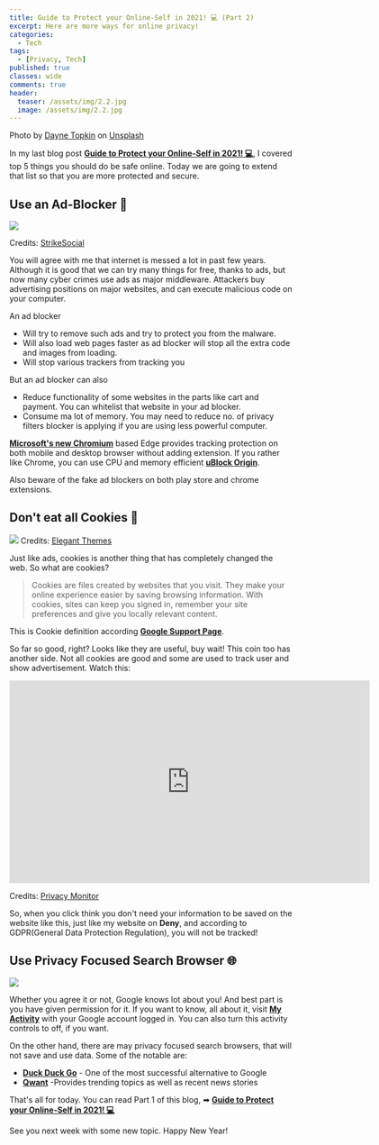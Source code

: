 ```yaml
---
title: Guide to Protect your Online-Self in 2021! 💻 (Part 2)
excerpt: Here are more ways for online privacy!
categories:
  - Tech
tags:
  - [Privacy, Tech]
published: true
classes: wide
comments: true
header:
  teaser: /assets/img/2.2.jpg
  image: /assets/img/2.2.jpg
---
```

<span>Photo by <a href="https://unsplash.com/@dtopkin1">Dayne Topkin</a> on <a href="https://unsplash.com/photos/u5Zt-HoocrM">Unsplash</a></span>

In my last blog post [**Guide to Protect your Online-Self in 2021! 💻**](https://blackbird71sr.github.io/blog/tech/Guide-To-Protect-Your-Online-Self-in-2021/), I covered top 5 things you should do be safe online. Today we are going to extend that list so that you are more protected and secure. 

## Use an Ad-Blocker 🎁

![](https://images.contentful.com/82kv66k4hmlh/6YZkantFtuoQy4yIWacOa2/4c857e1fc8cc85394ef7ee30470965e7/Ad-blocker-diagram.png)

Credits: [StrikeSocial](https://strikesocial.com/blog/adblock-mobile-social-media/)

You will agree with me that internet is messed a lot in past few years. Although it is good that we can try many things for free, thanks to ads, but now many cyber crimes use ads as major middleware. Attackers buy advertising positions on major websites, and can execute malicious code on your computer. 

An ad blocker 

- Will try to remove such ads and try to protect you from the malware.
- Will also load web pages faster as ad blocker will stop all the extra code and images from loading.
- Will stop various trackers from tracking you

But an ad blocker can also

- Reduce functionality of some websites in the parts like cart and payment. You can whitelist that website in your ad blocker.
- Consume ma lot of memory. You may need to reduce no. of privacy filters blocker is applying if you are using less powerful computer.

[**Microsoft's new Chromium**](https://www.microsoft.com/en-us/edge) based Edge provides tracking protection on both mobile and desktop browser without adding extension. If you rather like Chrome, you can use CPU and memory efficient [**uBlock Origin**](https://chrome.google.com/webstore/detail/ublock-origin/cjpalhdlnbpafiamejdnhcphjbkeiagm?hl=en).

Also beware of the fake ad blockers on both play store and chrome extensions.

## Don't eat all Cookies 🍪
![](https://www.elegantthemes.com/blog/wp-content/uploads/2020/10/shutterstock_1295870983.png)
Credits:  [Elegant Themes](https://www.elegantthemes.com/blog/wordpress/what-are-cookies-and-how-do-they-work)

Just like ads, cookies is another thing that has completely changed the web. So what are cookies?

> Cookies are files created by websites that you visit. They make your online experience easier by saving browsing information. With cookies, sites can keep you signed in, remember your site preferences and give you locally relevant content.

This is Cookie definition according [**Google Support Page**](https://support.google.com/chrome/answer/95647).

So far so good, right? Looks like they are useful, buy wait! This coin too has another side. Not all cookies are good and some are used to track user and show advertisement. Watch this:

<iframe width="640" height="360" src="https://player.vimeo.com/video/337270713" frameborder="0" allowfullscreen></iframe>

Credits: [Privacy Monitor](https://www.cookiesandyou.com/)

So, when you click think you don't need your information  to be saved on the website like this, just like my website on **Deny**, and according to GDPR(General Data Protection Regulation), you will not be tracked!

## Use Privacy Focused Search Browser 🌐

![](https://techcrunch.com/wp-content/uploads/2019/03/Screenshot-2019-03-13-at-15.32.54.png?w=990&crop=1)

Whether you agree it or not, Google knows lot about you! And best part is you have given permission for it. If you want to know, all about it, visit [**My Activity**](https://myactivity.google.com/myactivity) with your Google account logged in. You can also turn this activity controls to off, if you want.

On the other hand, there are may privacy focused search browsers, that will not save and use data. Some of the notable are:

- [**Duck Duck Go**](https://duckduckgo.com/) - One of the most successful alternative to Google
- [**Qwant**](https://www.qwant.com/) -Provides trending topics as well as recent news stories

That's all for today. You can read Part 1 of this blog, ➡ [**Guide to Protect your Online-Self in 2021! 💻**](https://blackbird71sr.github.io/blog/tech/Guide-To-Protect-Your-Online-Self-in-2021/)

See you next week with some new topic.
Happy New Year!



